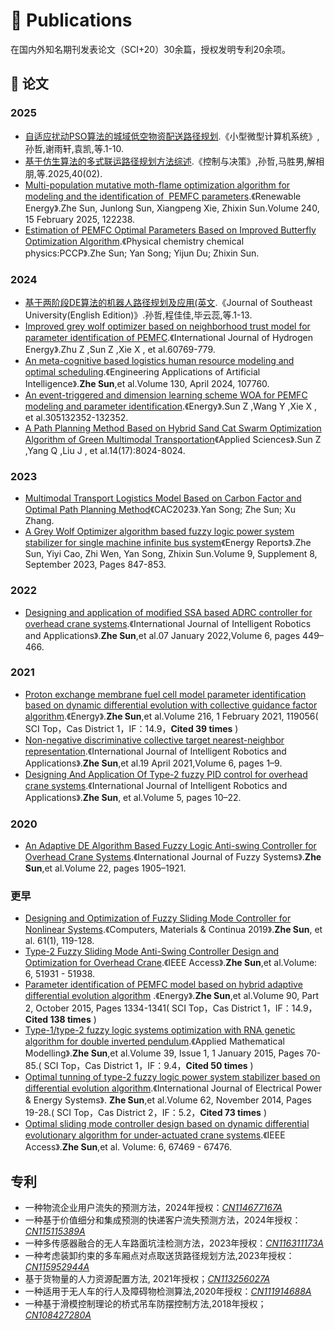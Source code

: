 
# 📝 Publications  
在国内外知名期刊发表论文（SCI+20）30余篇，授权发明专利20余项。

## 📑 论文

### 2025
- [自适应扰动PSO算法的城域低空物资配送路径规划](http://kns.cnki.net/kcms/detail/21.1106.tp.20250213.1810.026.html).《小型微型计算机系统》,孙哲,谢雨轩,袁凯,等.1-10.
- [基于仿生算法的多式联运路径规划方法综述](https://kns.cnki.net/kcms2/article/abstract?v=6h6U53PWxNQKrxeL0u35UzpSvOIluaUTeGCOH4kgsungJD0AITaDw5ibs74EuLWHyPKG39k4KtCVobSIB7bjPaOS64EE5AUQ8QeUoRM6lFvMXtYpYkRdtCZXrp31qCLAslrBD756EsGOCECzIaeucqhzaptZJ8c8azEukiFK5MZkY00UunRIapsjb7qUPJCh&uniplatform=NZKPT&language=CHS).《控制与决策》,孙哲,马胜男,解相朋,等.2025,40(02).
- [Multi-population mutative moth-flame optimization algorithm for modeling and the identification of  PEMFC parameters](https://www.sciencedirect.com/science/article/abs/pii/S0960148124023061).《Renewable Energy》.Zhe Sun, Junlong Sun, Xiangpeng Xie, Zhixin Sun.Volume 240, 15 February 2025, 122238.
- [Estimation of PEMFC Optimal Parameters Based on Improved Butterfly Optimization Algorithm](https://pubs.rsc.org/en/content/articlelanding/2025/cp/d4cp03448a).《Physical chemistry chemical physics:PCCP》.Zhe Sun; Yan Song; Yijun Du; Zhixin Sun.

### 2024
- [基于两阶段DE算法的机器人路径规划及应用(英文](http://kns.cnki.net/kcms/detail/32.1325.N.20241202.0936.002.html).《Journal of Southeast University(English Edition)》.孙哲,程佳佳,毕云蕊,等.1-13.
- [Improved grey wolf optimizer based on neighborhood trust model for parameter identification of PEMFC](https://www.sciencedirect.com/science/article/pii/S0360319924003999?via%3Dihub).《International Journal of Hydrogen Energy》.Zhu Z ,Sun Z ,Xie X , et al.60769-779.
- [An meta-cognitive based logistics human resource modeling and optimal scheduling](https://www.sciencedirect.com/science/article/pii/S0952197623019449).《Engineering Applications of Artificial Intelligence》.**Zhe Sun**,et al.Volume 130, April 2024, 107760.
- [An event-triggered and dimension learning scheme WOA for PEMFC modeling and parameter identification](https://www.sciencedirect.com/science/article/abs/pii/S0360544224021261?via%3Dihub).《Energy》.Sun Z ,Wang Y ,Xie X , et al.305132352-132352.
- [A Path Planning Method Based on Hybrid Sand Cat Swarm Optimization Algorithm of Green Multimodal Transportation](https://www.mdpi.com/2076-3417/14/17/8024)《Applied Sciences》.Sun Z ,Yang Q ,Liu J , et al.14(17):8024-8024.

### 2023
- [Multimodal Transport Logistics Model Based on Carbon Factor and Optimal Path Planning Method](https://ieeexplore.ieee.org/document/10450380)《CAC2023》.Yan Song; Zhe Sun; Xu Zhang.
- [A Grey Wolf Optimizer algorithm based fuzzy logic power system stabilizer for single machine infinite bus system](https://www.sciencedirect.com/science/article/pii/S235248472300728X)《Energy Reports》.Zhe Sun, Yiyi Cao, Zhi Wen, Yan Song, Zhixin Sun.Volume 9, Supplement 8, September 2023, Pages 847-853.

### 2022
- [Designing and application of modified SSA based ADRC controller for overhead crane systems](https://link.springer.com/article/10.1007/s41315-021-00207-x).《International Journal of Intelligent Robotics and Applications》.**Zhe Sun**,et al.07 January 2022,Volume 6, pages 449–466.

### 2021
- [Proton exchange membrane fuel cell model parameter identification based on dynamic differential evolution with collective guidance factor algorithm](https://www.sciencedirect.com/science/article/abs/pii/S0360544220321630).《Energy》.**Zhe Sun**,et al.Volume 216, 1 February 2021, 119056( SCI Top，Cas District 1，IF：14.9，**Cited 39 times** )
- [Non-negative discriminative collective target nearest-neighbor representation](https://link.springer.com/article/10.1007/s41315-021-00169-0#:~:text=In%20this%20paper,%20we%20propose%20a%20novel%20method%20named%20Non-negative).《International Journal of Intelligent Robotics and Applications》.**Zhe Sun**,et al.19 April 2021,Volume 6, pages 1–9.
- [Designing And Application Of Type-2 fuzzy PID control  for overhead crane systems](https://link.springer.com/article/10.1007/s41315-020-00157-w).《International Journal of Intelligent Robotics and Applications》.**Zhe Sun**, et al.Volume 5, pages 10–22.

### 2020
- [An Adaptive DE Algorithm Based Fuzzy Logic Anti-swing Controller for Overhead Crane Systems](https://link.springer.com/article/10.1007/s40815-020-00883-0).《International Journal of Fuzzy Systems》.**Zhe Sun**,et al.Volume 22, pages 1905–1921.

### 更早
- [Designing and Optimization of Fuzzy Sliding Mode Controller for Nonlinear Systems](https://www.techscience.com/cmc/v61n1/23102).《Computers, Materials & Continua 2019》.**Zhe Sun**, et al. 61(1), 119-128.
- [Type-2 Fuzzy Sliding Mode Anti-Swing Controller Design and Optimization for Overhead Crane](https://ieeexplore.ieee.org/document/8465976).《IEEE Access》.**Zhe Sun**,et al.Volume: 6, 51931 - 51938.
- [Parameter identification of PEMFC model based on hybrid adaptive differential evolution algorithm](https://www.sciencedirect.com/science/article/abs/pii/S0360544215008373) .《Energy》.**Zhe Sun**,et al.Volume 90, Part 2, October 2015, Pages 1334-1341( SCI Top，Cas District 1，IF：14.9，**Cited 138 times** )
- [Type-1/type-2 fuzzy logic systems optimization with RNA genetic algorithm for double inverted pendulum](https://www.sciencedirect.com/science/article/pii/S0307904X14002054).《Applied Mathematical Modelling》.**Zhe Sun**,et al.Volume 39, Issue 1, 1 January 2015, Pages 70-85.( SCI Top，Cas District 1，IF：9.4，**Cited 50 times** )
- [Optimal tunning of type-2 fuzzy logic power system stabilizer based on differential evolution algorithm](https://www.sciencedirect.com/science/article/pii/S0142061514002063).《International Journal of Electrical Power & Energy Systems》. **Zhe Sun**,et al.Volume 62, November 2014, Pages 19-28.( SCI Top，Cas District 2，IF：5.2，**Cited 73 times** )
- [Optimal sliding mode controller design based on dynamic differential evolutionary algorithm for under-actuated crane systems](https://ieeexplore.ieee.org/document/8471163).《IEEE Access》.**Zhe Sun**,et al. Volume: 6, 67469 - 67476.

## 专利
- 一种物流企业用户流失的预测方法，2024年授权：[*CN114677167A*](https://pss-system.cponline.cnipa.gov.cn/documents/detail?prevPageTit=changgui)
- 一种基于价值细分和集成预测的快递客户流失预测方法，2024年授权：[*CN115115389A*](https://pss-system.cponline.cnipa.gov.cn/documents/detail?prevPageTit=changgui)
- 一种多传感器融合的无人车路面坑洼检测方法，2023年授权：[*CN116311173A*](https://pss-system.cponline.cnipa.gov.cn/documents/detail?prevPageTit=changgui)
- 一种考虑装卸约束的多车厢点对点取送货路径规划方法,2023年授权：[*CN115952944A*](https://pss-system.cponline.cnipa.gov.cn/documents/detail?prevPageTit=changgui)
- 基于货物量的人力资源配置方法, 2021年授权；[*CN113256027A*](https://pss-system.cponline.cnipa.gov.cn/documents/detail?prevPageTit=changgui)
- 一种适用于无人车的行人及障碍物检测算法,2020年授权：[*CN111914688A*](https://pss-system.cponline.cnipa.gov.cn/documents/detail?prevPageTit=changgui)
- 一种基于滑模控制理论的桥式吊车防摆控制方法,2018年授权；[*CN108427280A*](https://pss-system.cponline.cnipa.gov.cn/documents/detail?prevPageTit=changgui)